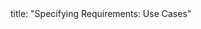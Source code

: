 <frontmatter>
title: "Specifying Requirements: Use Cases"
</frontmatter>

<include src="container-inPage-asFlat.md" boilerplate />